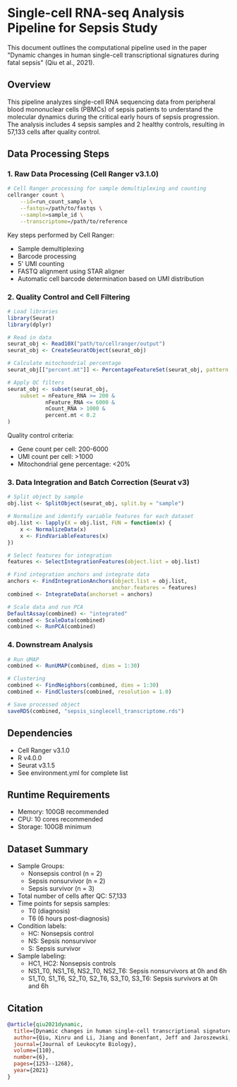 # Single-cell RNA-seq Analysis Pipeline for Sepsis Study

This document outlines the computational pipeline used in the paper "Dynamic changes in human single-cell transcriptional signatures during fatal sepsis" (Qiu et al., 2021).

## Overview

This pipeline analyzes single-cell RNA sequencing data from peripheral blood mononuclear cells (PBMCs) of sepsis patients to understand the molecular dynamics during the critical early hours of sepsis progression. The analysis includes 4 sepsis samples and 2 healthy controls, resulting in 57,133 cells after quality control.

## Data Processing Steps

### 1. Raw Data Processing (Cell Ranger v3.1.0)
```bash
# Cell Ranger processing for sample demultiplexing and counting
cellranger count \
    --id=run_count_sample \
    --fastqs=/path/to/fastqs \
    --sample=sample_id \
    --transcriptome=/path/to/reference
```
Key steps performed by Cell Ranger:
- Sample demultiplexing
- Barcode processing
- 5' UMI counting
- FASTQ alignment using STAR aligner
- Automatic cell barcode determination based on UMI distribution

### 2. Quality Control and Cell Filtering
```R
# Load libraries
library(Seurat)
library(dplyr)

# Read in data
seurat_obj <- Read10X("path/to/cellranger/output")
seurat_obj <- CreateSeuratObject(seurat_obj)

# Calculate mitochondrial percentage
seurat_obj[["percent.mt"]] <- PercentageFeatureSet(seurat_obj, pattern = "^MT-")

# Apply QC filters
seurat_obj <- subset(seurat_obj,
    subset = nFeature_RNA >= 200 &
            nFeature_RNA <= 6000 &
            nCount_RNA > 1000 &
            percent.mt < 0.2
)
```
Quality control criteria:
- Gene count per cell: 200-6000
- UMI count per cell: >1000
- Mitochondrial gene percentage: <20%

### 3. Data Integration and Batch Correction (Seurat v3)
```R
# Split object by sample
obj.list <- SplitObject(seurat_obj, split.by = "sample")

# Normalize and identify variable features for each dataset
obj.list <- lapply(X = obj.list, FUN = function(x) {
    x <- NormalizeData(x)
    x <- FindVariableFeatures(x)
})

# Select features for integration
features <- SelectIntegrationFeatures(object.list = obj.list)

# Find integration anchors and integrate data
anchors <- FindIntegrationAnchors(object.list = obj.list, 
                                 anchor.features = features)
combined <- IntegrateData(anchorset = anchors)

# Scale data and run PCA
DefaultAssay(combined) <- "integrated"
combined <- ScaleData(combined)
combined <- RunPCA(combined)
```

### 4. Downstream Analysis
```R
# Run UMAP
combined <- RunUMAP(combined, dims = 1:30)

# Clustering
combined <- FindNeighbors(combined, dims = 1:30)
combined <- FindClusters(combined, resolution = 1.0)

# Save processed object
saveRDS(combined, "sepsis_singlecell_transcriptome.rds")
```


## Dependencies
- Cell Ranger v3.1.0
- R v4.0.0
- Seurat v3.1.5
- See environment.yml for complete list

## Runtime Requirements
- Memory: 100GB recommended
- CPU: 10 cores recommended
- Storage: 100GB minimum

## Dataset Summary
- Sample Groups:
  * Nonsepsis control (n = 2)
  * Sepsis nonsurvivor (n = 2)
  * Sepsis survivor (n = 3)
- Total number of cells after QC: 57,133
- Time points for sepsis samples:
  * T0 (diagnosis)
  * T6 (6 hours post-diagnosis)
- Condition labels:
  * HC: Nonsepsis control
  * NS: Sepsis nonsurvivor
  * S: Sepsis survivor
- Sample labeling:
  * HC1, HC2: Nonsepsis controls
  * NS1_T0, NS1_T6, NS2_T0, NS2_T6: Sepsis nonsurvivors at 0h and 6h
  * S1_T0, S1_T6, S2_T0, S2_T6, S3_T0, S3_T6: Sepsis survivors at 0h and 6h

## Citation
```bibtex
@article{qiu2021dynamic,
  title={Dynamic changes in human single-cell transcriptional signatures during fatal sepsis},
  author={Qiu, Xinru and Li, Jiang and Bonenfant, Jeff and Jaroszewski, Lukasz and Mittal, Aarti and Klein, Walter and Godzik, Adam and Nair, Meera G},
  journal={Journal of Leukocyte Biology},
  volume={110},
  number={6},
  pages={1253--1268},
  year={2021}
}
```
